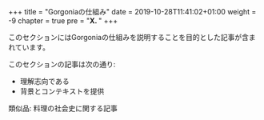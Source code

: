 +++
title = "Gorgoniaの仕組み"
date = 2019-10-28T11:41:02+01:00
weight = -9
chapter = true
pre = "<b>X. </b>"
+++

このセクションにはGorgoniaの仕組みを説明することを目的とした記事が含まれています。

このセクションの記事は次の通り:

* 理解志向である
* 背景とコンテキストを提供

類似品: 料理の社会史に関する記事
